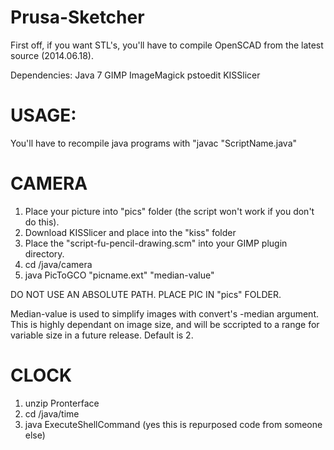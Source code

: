 Prusa-Sketcher
==============

First off, if you want STL's, you'll have to compile OpenSCAD from the latest source (2014.06.18).

Dependencies:
Java 7
GIMP
ImageMagick
pstoedit
KISSlicer

USAGE:
=============
You'll have to recompile java programs with "javac "ScriptName.java"

CAMERA
============
1) Place your picture into "pics" folder (the script won't work if you don't do this).
2) Download KISSlicer and place into the "kiss" folder
3) Place the "script-fu-pencil-drawing.scm" into your GIMP plugin directory.
4) cd /java/camera
5) java PicToGCO "picname.ext" "median-value" 

DO NOT USE AN ABSOLUTE PATH. PLACE PIC IN "pics" FOLDER.

Median-value is used to simplify images with convert's -median argument. This is highly dependant on image size, and will be sccripted to a range for variable size in a future release. Default is 2.

CLOCK
===========
1) unzip Pronterface
1) cd /java/time
2) java ExecuteShellCommand (yes this is repurposed code from someone else)

